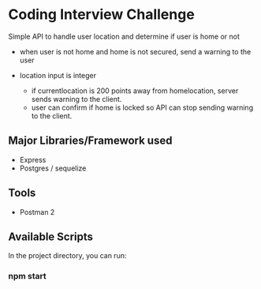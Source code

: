 # Coding Interview Challenge

Simple API to handle user location and determine if user is home or not

- when user is not home and home is not secured, send a warning to the user

- location input is integer
  - if currentlocation is 200 points away from homelocation, server sends warning to the client.
  - user can confirm if home is locked so API can stop sending warning to the client.

## Major Libraries/Framework used

- Express
- Postgres / sequelize

## Tools

- Postman 2

## Available Scripts

In the project directory, you can run:

### npm start
